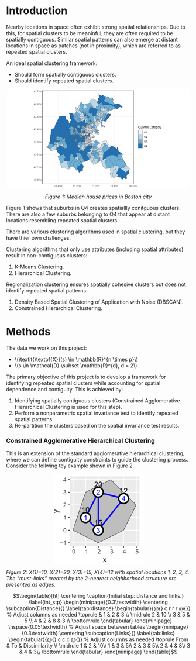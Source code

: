 # Introduction

Nearby locations in space often exhibit strong spatial relationships. Due to this, for spatial clusters to be meaninful, they are often required to be spatially contiguous. Similar spatial patterns can also emerge at distant locations in space as patches (not in proximity), which are referred to as repeated spatial clusters.

An ideal spatial clustering framework:
- Should form spatially contiguous clusters.
- Should identify repeated spatial clusters.

<div style="text-align: center;">
  <img src="images/Plot1.png" width="500" alt="Spatial Clusters">
  <p style="margin-top: 10px; font-style: italic;">Figure 1: Median house prices in Boston city</p>
</div>

Figure 1 shows that suburbs in Q4 creates spatiallly conitguous clusters. There are also a few suburbs belonging to Q4 that appear at distant locations resembling repeated spatial clusters.

There are various clustering algorithms used in spatial clustering, but they have thier own challenges.

Clustering algorithms that only use attributes (including spatial attributes) result in non-contiguous clusters:
1. K-Means Clustering.
2. Hierarchical Clustering.

Regionalization clustering ensures spatially cohesive clusters but does not identify repeated spatial patterns:
1. Density Based Spatial Clustering of Application with Noise (DBSCAN).
2. Constrained Hierarchical Clustering.


# Methods

The data we work on this project:
- \\(\textit{\textbf{X}}(s) \in \mathbb{R}^{n \times p}\\)
- \\(s \in \mathcal{D} \subset \mathbb{R}^{d}, d = 2\\)

The primary objective of this project is to develop a framework for identifying repeated spatial clusters while accounting for spatial dependence and contiguity. This is achieved by:
1. Identifying spatially contiguous clusters (Constrained Agglomerative Hierarchical Clustering is used for this step).
2. Perform a nonparametric spatial invariance test to identify repeated spatial patterns.
3. Re-partition the clusters based on the spatial invariance test results.

### Constrained Agglomerative Hierarchical Clustering

This is an extension of the standard agglomerative hierarchical clustering, where we can define contiguity constraints to guide the clustering process. Consider the follwing toy example shown in Figure 2.

<div style="text-align: center;">
  <img src="images/Plot2.png" width="250" alt="Toy Example">
  <p style="margin-top: 10px; font-style: italic; text-align: left;">Figure 2: X(1)=10, X(2)=20, X(3)=15, X(4)=12 with spatial locations 1, 2, 3, 4. The "must-links" created by the 2-nearest neighborhood structure are presented as edges.</p>
</div>

$$\begin{table}[ht]
\centering
\caption{Initial step: distance and links.}
\label{int_stp}
\begin{minipage}{0.3\textwidth}
    \centering
    \subcaption{Distance}{}
    \label{tab:distance}
    \begin{tabular}{@{} c r r r @{}} % Adjust columns as needed
        \toprule
         & 1 & 2 & 3 \\
        \midrule
        2 & 10 \\
        3 & 5 & 5 \\
        4 & 2 & 8 & 3 \\
        \bottomrule
    \end{tabular}
\end{minipage} \hspace{0.05\textwidth} % Adjust space between tables
\begin{minipage}{0.3\textwidth}
    \centering
    \subcaption{Links}{}
    \label{tab:links}
    \begin{tabular}{@{} c c c @{}} % Adjust columns as needed
        \toprule
        From & To & Dissimilarity \\
        \midrule
        1 & 2 & 10\\
        1 & 3 & 5\\
        2 & 3 & 5\\
        2 & 4 & 8\\
        3 & 4 & 3\\
        \bottomrule
    \end{tabular}
\end{minipage}
\end{table}$$
